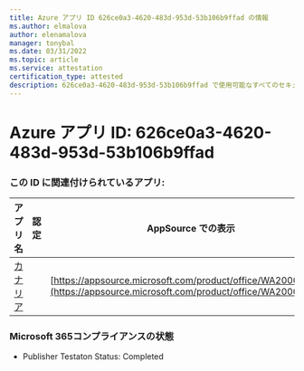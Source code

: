 ```yaml
---
title: Azure アプリ ID 626ce0a3-4620-483d-953d-53b106b9ffad の情報
ms.author: elmalova
author: elenamalova
manager: tonybal
ms.date: 03/31/2022
ms.topic: article
ms.service: attestation
certification_type: attested
description: 626ce0a3-4620-483d-953d-53b106b9ffad で使用可能なすべてのセキュリティおよびコンプライアンス情報。
---
```

# <a name="azure-app-id-626ce0a3-4620-483d-953d-53b106b9ffad"></a>Azure アプリ ID: 626ce0a3-4620-483d-953d-53b106b9ffad


### <a name="apps-associated-with-this-id"></a>この ID に関連付けられているアプリ:
| **アプリ名** | **認定** | **AppSource での表示** |
|--------------|---------------|-----------------------|
| [カナリア](../forward/WA200003193.md) |  | [https://appsource.microsoft.com/product/office/WA200003193](https://appsource.microsoft.com/product/office/WA200003193) |

### <a name="microsoft-365-app-compliance-status"></a>Microsoft 365コンプライアンスの状態
- Publisher Testaton Status: Completed
